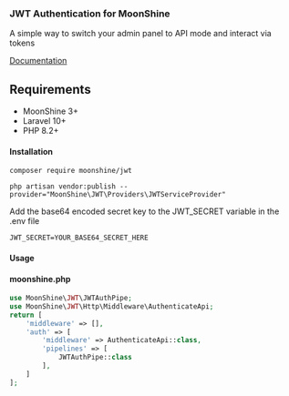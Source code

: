 ### JWT Authentication for MoonShine

A simple way to switch your admin panel to API mode and interact via tokens

[Documentation](https://moonshine-laravel.com/docs/3.x/frontend/api#jwt)

## Requirements

- MoonShine 3+
- Laravel 10+
- PHP 8.2+

#### Installation

```shell
composer require moonshine/jwt
```

```shell
php artisan vendor:publish --provider="MoonShine\JWT\Providers\JWTServiceProvider"
```

Add the base64 encoded secret key to the JWT_SECRET variable in the .env file

```dotenv
JWT_SECRET=YOUR_BASE64_SECRET_HERE
```

#### Usage

#### moonshine.php

```php
use MoonShine\JWT\JWTAuthPipe;
use MoonShine\JWT\Http\Middleware\AuthenticateApi;
return [
    'middleware' => [],
    'auth' => [
        'middleware' => AuthenticateApi::class,
        'pipelines' => [
            JWTAuthPipe::class
        ],
    ]
];
```

